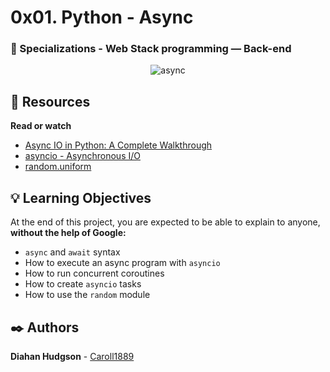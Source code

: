 # 0x01. Python - Async
### :open_file_folder: Specializations - Web Stack programming ― Back-end

<p align="center">
    <img src="https://files.realpython.com/media/Understanding-Asynchronous-Programming-in-Python_Watermarked.4b590c7c03ea.jpg" alt="async">
</p>

## :closed_book: Resources

**Read or watch**
* [Async IO in Python: A Complete Walkthrough](https://realpython.com/async-io-python/#the-asyncawait-syntax-and-native-coroutines)
* [asyncio - Asynchronous I/O](https://docs.python.org/3/library/asyncio.html)
* [random.uniform](https://docs.python.org/3/library/random.html#random.uniform)

## :bulb: Learning Objectives
At the end of this project, you are expected to be able to explain to anyone, **without the help of Google:**

* `async` and `await` syntax
* How to execute an async program with `asyncio`
* How to run concurrent coroutines
* How to create `asyncio` tasks
* How to use the `random` module

## :black_nib: Authors 
**Diahan Hudgson**  -  [Caroll1889](https://github.com/Caroll1889)